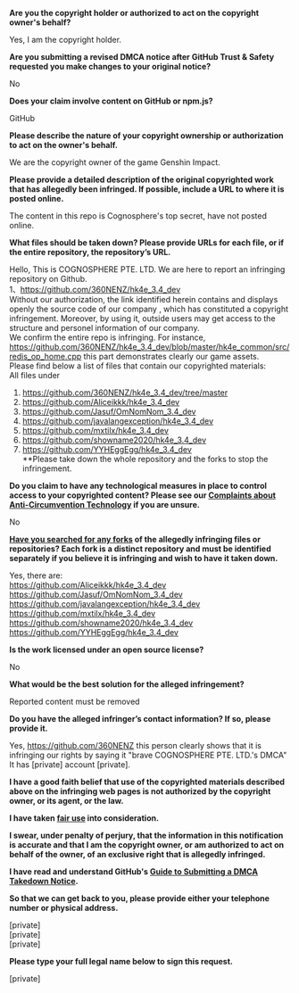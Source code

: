 **Are you the copyright holder or authorized to act on the copyright owner's behalf?**  
  
Yes, I am the copyright holder.  
  
**Are you submitting a revised DMCA notice after GitHub Trust & Safety requested you make changes to your original notice?**  
  
No  
  
**Does your claim involve content on GitHub or npm.js?**  
  
GitHub  
  
**Please describe the nature of your copyright ownership or authorization to act on the owner's behalf.**  
  
We are the copyright owner of the game Genshin Impact.  
  
**Please provide a detailed description of the original copyrighted work that has allegedly been infringed. If possible, include a URL to where it is posted online.**  
  
The content in this repo is Cognosphere's top secret, have not posted online.  
  
**What files should be taken down? Please provide URLs for each file, or if the entire repository, the repository’s URL.**  
  
Hello, This is COGNOSPHERE PTE. LTD. We are here to report an infringing repository on Github.  
1、https://github.com/360NENZ/hk4e_3.4_dev  
Without our authorization, the link identified herein contains and displays openly the source code of our company , which has constituted a copyright infringement. Moreover, by using it, outside users may get access to the structure and personel information of our company.  
We confirm the entire repo is infringing. For instance, https://github.com/360NENZ/hk4e_3.4_dev/blob/master/hk4e_common/src/redis_op_home.cpp this part demonstrates clearly our game assets.  
Please find below a list of files that contain our copyrighted materials:  
All files under  
1. https://github.com/360NENZ/hk4e_3.4_dev/tree/master  
2. https://github.com/Aliceikkk/hk4e_3.4_dev  
3. https://github.com/Jasuf/OmNomNom_3.4_dev  
4. https://github.com/javalangexception/hk4e_3.4_dev  
5. https://github.com/mxtilx/hk4e_3.4_dev  
6. https://github.com/showname2020/hk4e_3.4_dev  
7. https://github.com/YYHEggEgg/hk4e_3.4_dev  
**Please take down the whole repository and the forks to stop the infringement.  
  
**Do you claim to have any technological measures in place to control access to your copyrighted content? Please see our <a href="https://docs.github.com/articles/guide-to-submitting-a-dmca-takedown-notice#complaints-about-anti-circumvention-technology">Complaints about Anti-Circumvention Technology</a> if you are unsure.**  
  
No  
  
**<a href="https://docs.github.com/articles/dmca-takedown-policy#b-what-about-forks-or-whats-a-fork">Have you searched for any forks</a> of the allegedly infringing files or repositories? Each fork is a distinct repository and must be identified separately if you believe it is infringing and wish to have it taken down.**  
  
Yes, there are:  
https://github.com/Aliceikkk/hk4e_3.4_dev  
https://github.com/Jasuf/OmNomNom_3.4_dev  
https://github.com/javalangexception/hk4e_3.4_dev  
https://github.com/mxtilx/hk4e_3.4_dev  
https://github.com/showname2020/hk4e_3.4_dev  
https://github.com/YYHEggEgg/hk4e_3.4_dev  
  
**Is the work licensed under an open source license?**  
  
No  
  
**What would be the best solution for the alleged infringement?**  
  
Reported content must be removed  
  
**Do you have the alleged infringer’s contact information? If so, please provide it.**  
  
Yes, https://github.com/360NENZ this person clearly shows that it is infringing our rights by saying it "brave COGNOSPHERE PTE. LTD.'s DMCA"  
It has [private] account [private].  
  
**I have a good faith belief that use of the copyrighted materials described above on the infringing web pages is not authorized by the copyright owner, or its agent, or the law.**  
  
**I have taken <a href="https://www.lumendatabase.org/topics/22">fair use</a> into consideration.**  
  
**I swear, under penalty of perjury, that the information in this notification is accurate and that I am the copyright owner, or am authorized to act on behalf of the owner, of an exclusive right that is allegedly infringed.**  
  
**I have read and understand GitHub's <a href="https://docs.github.com/articles/guide-to-submitting-a-dmca-takedown-notice/">Guide to Submitting a DMCA Takedown Notice</a>.**  
  
**So that we can get back to you, please provide either your telephone number or physical address.**  
  
[private]  
[private]  
[private]  
  
**Please type your full legal name below to sign this request.**  
  
[private]  
